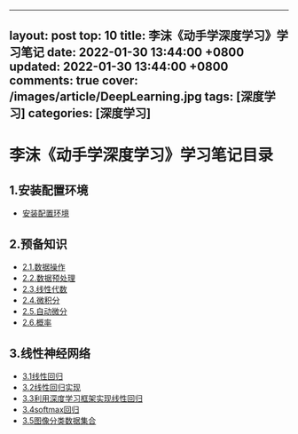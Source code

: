 
---
layout: post
top: 10
title: 李沫《动手学深度学习》学习笔记
date: 2022-01-30 13:44:00 +0800
updated: 2022-01-30 13:44:00 +0800
comments: true
cover: /images/article/DeepLearning.jpg
tags: [深度学习]
categories: [深度学习]
---

# 李沫《动手学深度学习》学习笔记目录

## 1.安装配置环境
* [安装配置环境](/李沫《动手学深度学习》学习笔记/1.安装配置环境/安装配置环境)

## 2.预备知识
* [2.1.数据操作](/李沫《动手学深度学习》学习笔记/2.预备知识/2.1.数据操作)
* [2.2.数据预处理](/李沫《动手学深度学习》学习笔记/2.预备知识/2.2.数据预处理)
* [2.3.线性代数](/李沫《动手学深度学习》学习笔记/2.预备知识/2.3.线性代数)
* [2.4.微积分](/李沫《动手学深度学习》学习笔记/2.预备知识/2.4.微积分)
* [2.5.自动微分](/李沫《动手学深度学习》学习笔记/2.预备知识/2.5.自动微分)
* [2.6.概率](/李沫《动手学深度学习》学习笔记/2.预备知识/2.6.概率)

## 3.线性神经网络
* [3.1线性回归](/李沫《动手学深度学习》学习笔记/3.线性神经网络/3.1线性回归)
* [3.2线性回归实现](/李沫《动手学深度学习》学习笔记/3.线性神经网络/3.2线性回归实现)
* [3.3利用深度学习框架实现线性回归](/李沫《动手学深度学习》学习笔记/3.线性神经网络/3.3利用深度学习框架实现线性回归)
* [3.4softmax回归](/李沫《动手学深度学习》学习笔记/3.线性神经网络/3.4softmax回归)
* [3.5图像分类数据集合](/李沫《动手学深度学习》学习笔记/3.线性神经网络/3.5图像分类数据集合)
